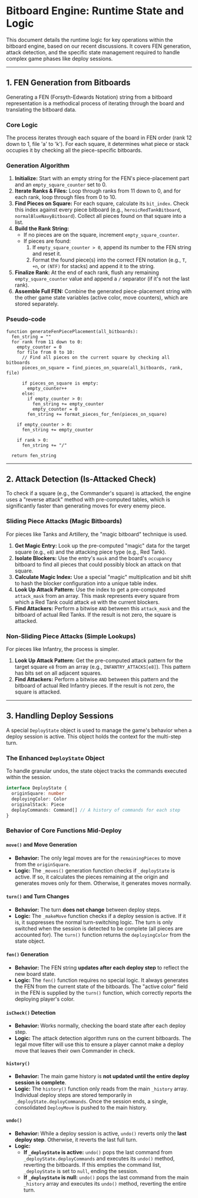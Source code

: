 # Bitboard Engine: Runtime State and Logic

This document details the runtime logic for key operations within the bitboard
engine, based on our recent discussions. It covers FEN generation, attack
detection, and the specific state management required to handle complex game
phases like deploy sessions.

---

## 1. FEN Generation from Bitboards

Generating a FEN (Forsyth-Edwards Notation) string from a bitboard
representation is a methodical process of iterating through the board and
translating the bitboard data.

### Core Logic

The process iterates through each square of the board in FEN order (rank 12 down
to 1, file 'a' to 'k'). For each square, it determines what piece or stack
occupies it by checking all the piece-specific bitboards.

### Generation Algorithm

1.  **Initialize:** Start with an empty string for the FEN's piece-placement
    part and an `empty_square_counter` set to 0.
2.  **Iterate Ranks & Files:** Loop through ranks from 11 down to 0, and for
    each rank, loop through files from 0 to 10.
3.  **Find Pieces on Square:** For each square, calculate its `bit_index`. Check
    this index against every piece bitboard (e.g., `heroicRedTankBitboard`,
    `normalBlueNavyBitboard`). Collect all pieces found on that square into a
    list.
4.  **Build the Rank String:**
    - If no pieces are on the square, increment `empty_square_counter`.
    - If pieces are found:
      1.  If `empty_square_counter > 0`, append its number to the FEN string and
          reset it.
      2.  Format the found piece(s) into the correct FEN notation (e.g., `T`,
          `+n`, or `(NTF)` for stacks) and append it to the string.
5.  **Finalize Rank:** At the end of each rank, flush any remaining
    `empty_square_counter` value and append a `/` separator (if it's not the
    last rank).
6.  **Assemble Full FEN:** Combine the generated piece-placement string with the
    other game state variables (active color, move counters), which are stored
    separately.

### Pseudo-code

```
function generateFenPiecePlacement(all_bitboards):
  fen_string = ""
  for rank from 11 down to 0:
    empty_counter = 0
    for file from 0 to 10:
      // Find all pieces on the current square by checking all bitboards
      pieces_on_square = find_pieces_on_square(all_bitboards, rank, file)

      if pieces_on_square is empty:
        empty_counter++
      else:
        if empty_counter > 0:
          fen_string += empty_counter
          empty_counter = 0
        fen_string += format_pieces_for_fen(pieces_on_square)

    if empty_counter > 0:
      fen_string += empty_counter

    if rank > 0:
      fen_string += "/"

  return fen_string
```

---

## 2. Attack Detection (Is-Attacked Check)

To check if a square (e.g., the Commander's square) is attacked, the engine uses
a "reverse attack" method with pre-computed tables, which is significantly
faster than generating moves for every enemy piece.

### Sliding Piece Attacks (Magic Bitboards)

For pieces like Tanks and Artillery, the "magic bitboard" technique is used.

1.  **Get Magic Entry:** Look up the pre-computed "magic" data for the target
    square (e.g., `e8`) and the attacking piece type (e.g., Red Tank).
2.  **Isolate Blockers:** Use the entry's `mask` and the board's `occupancy`
    bitboard to find all pieces that could possibly block an attack on that
    square.
3.  **Calculate Magic Index:** Use a special "magic" multiplication and bit
    shift to hash the blocker configuration into a unique table index.
4.  **Look Up Attack Pattern:** Use the index to get a pre-computed
    `attack_mask` from an array. This mask represents every square from which a
    Red Tank could attack `e8` with the current blockers.
5.  **Find Attackers:** Perform a bitwise `AND` between this `attack_mask` and
    the bitboard of actual Red Tanks. If the result is not zero, the square is
    attacked.

### Non-Sliding Piece Attacks (Simple Lookups)

For pieces like Infantry, the process is simpler.

1.  **Look Up Attack Pattern:** Get the pre-computed attack pattern for the
    target square `e8` from an array (e.g., `INFANTRY_ATTACKS[e8]`). This
    pattern has bits set on all adjacent squares.
2.  **Find Attackers:** Perform a bitwise `AND` between this pattern and the
    bitboard of actual Red Infantry pieces. If the result is not zero, the
    square is attacked.

---

## 3. Handling Deploy Sessions

A special `DeployState` object is used to manage the game's behavior when a
deploy session is active. This object holds the context for the multi-step turn.

### The Enhanced `DeployState` Object

To handle granular undos, the state object tracks the commands executed within
the session.

```typescript
interface DeployState {
  originSquare: number
  deployingColor: Color
  originalStack: Piece
  deployCommands: Command[] // A history of commands for each step
}
```

### Behavior of Core Functions Mid-Deploy

#### `move()` and Move Generation

- **Behavior:** The only legal moves are for the `remainingPieces` to move from
  the `originSquare`.
- **Logic:** The `_moves()` generation function checks if `_deployState` is
  active. If so, it calculates the pieces remaining at the origin and generates
  moves only for them. Otherwise, it generates moves normally.

#### `turn()` and Turn Changes

- **Behavior:** The turn **does not change** between deploy steps.
- **Logic:** The `_makeMove` function checks if a deploy session is active. If
  it is, it suppresses the normal turn-switching logic. The turn is only
  switched when the session is detected to be complete (all pieces are accounted
  for). The `turn()` function returns the `deployingColor` from the state
  object.

#### `fen()` Generation

- **Behavior:** The FEN string **updates after each deploy step** to reflect the
  new board state.
- **Logic:** The `fen()` function requires no special logic. It always generates
  the FEN from the current state of the bitboards. The "active color" field in
  the FEN is supplied by the `turn()` function, which correctly reports the
  deploying player's color.

#### `isCheck()` Detection

- **Behavior:** Works normally, checking the board state after each deploy step.
- **Logic:** The attack detection algorithm runs on the current bitboards. The
  legal move filter will use this to ensure a player cannot make a deploy move
  that leaves their own Commander in check.

#### `history()`

- **Behavior:** The main game history is **not updated until the entire deploy
  session is complete**.
- **Logic:** The `history()` function only reads from the main `_history` array.
  Individual deploy steps are stored temporarily in
  `_deployState.deployCommands`. Once the session ends, a single, consolidated
  `DeployMove` is pushed to the main history.

#### `undo()`

- **Behavior:** While a deploy session is active, `undo()` reverts only the
  **last deploy step**. Otherwise, it reverts the last full turn.
- **Logic:**
  - **If `_deployState` is active:** `undo()` pops the last command from
    `_deployState.deployCommands` and executes its `undo()` method, reverting
    the bitboards. If this empties the command list, `_deployState` is set to
    `null`, ending the session.
  - **If `_deployState` is null:** `undo()` pops the last command from the main
    `_history` array and executes its `undo()` method, reverting the entire
    turn.
